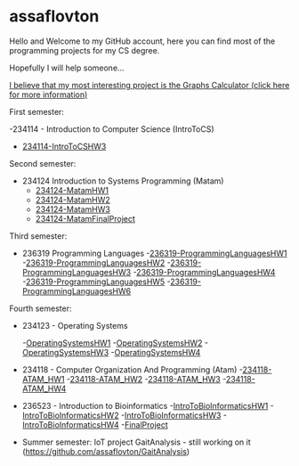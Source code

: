 # assaflovton
Hello and Welcome to my GitHub account, here you can find most of the programming projects for my CS degree.

Hopefully I will help someone...

[I believe that my most interesting project is the Graphs Calculator (click here for more information) ](https://github.com/assaflovton/234124-MatamFinalProject.git)

First semester:

-234114 - Introduction to Computer Science (IntroToCS)

  - [234114-IntroToCSHW3](https://github.com/assaflovton/234114-IntroToCSHW3)

Second semester:

- 234124 Introduction to Systems Programming (Matam)
  - [234124-MatamHW1](https://github.com/assaflovton/234124-MatamHW1)
  - [234124-MatamHW2](https://github.com/assaflovton/234124-MatamHW2)
  - [234124-MatamHW3](https://github.com/assaflovton/234124-MatamHW3)
  - [234124-MatamFinalProject](https://github.com/assaflovton/234124-MatamFinalProject)

Third semester:
- 236319 Programming Languages 
  -[236319-ProgrammingLanguagesHW1](https://github.com/assaflovton/236319-ProgrammingLanguagesHW1)
  -[236319-ProgrammingLanguagesHW2](https://github.com/assaflovton/236319-ProgrammingLanguagesHW2)
  -[236319-ProgrammingLanguagesHW3](https://github.com/assaflovton/236319-ProgrammingLanguagesHW3)
  -[236319-ProgrammingLanguagesHW4](https://github.com/assaflovton/236319-ProgrammingLanguagesHW4)
  -[236319-ProgrammingLanguagesHW5](https://github.com/assaflovton/236319-ProgrammingLanguagesHW5)
  -[236319-ProgrammingLanguagesHW6](https://github.com/assaflovton/236319-ProgrammingLanguagesHW6)

Fourth semester:
- 234123 - Operating Systems

  -[OperatingSystemsHW1](https://github.com/assaflovton/OperatingSystemsHW1)
  -[OperatingSystemsHW2](https://github.com/assaflovton/OperatingSystemsHW2)
  -[OperatingSystemsHW3](https://github.com/assaflovton/OperatingSystemsHW3)
  -[OperatingSystemsHW4](https://github.com/assaflovton/OperatingSystemsHW4)
  
- 234118 - Computer Organization And Programming (Atam)
  -[234118-ATAM_HW1](https://github.com/assaflovton/234118-ATAM_HW1)
  -[234118-ATAM_HW2](https://github.com/assaflovton/234118-ATAM_HW2)
  -[234118-ATAM_HW3](https://github.com/assaflovton/234118-ATAM_HW3)
  -[234118-ATAM_HW4](https://github.com/assaflovton/234118-ATAM_HW4)

- 236523 - Introduction to Bioinformatics
  -[IntroToBioInformaticsHW1](https://github.com/assaflovton/IntroToBioInformaticsHW1)
  -[IntroToBioInformaticsHW2](https://github.com/assaflovton/IntroToBioInformaticsHW2)
  -[IntroToBioInformaticsHW3](https://github.com/assaflovton/IntroToBioInformaticsHW3)
  -[IntroToBioInformaticsHW4](https://github.com/assaflovton/IntroToBioInformaticsHW4)
  -[FinalProject](https://github.com/assaflovton/IntroToBioInformaticsHW1)

- Summer semester:
IoT project GaitAnalysis - still working on it (https://github.com/assaflovton/GaitAnalysis)

